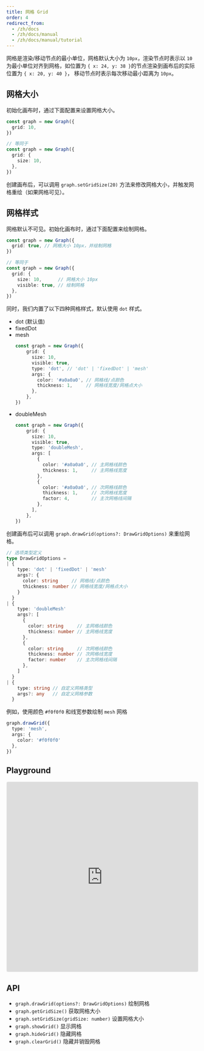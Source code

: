 ```yaml
---
title: 网格 Grid
order: 4
redirect_from:
  - /zh/docs
  - /zh/docs/manual
  - /zh/docs/manual/tutorial
---
```


网格是渲染/移动节点的最小单位，网格默认大小为 `10px`，渲染节点时表示以 `10` 为最小单位对齐到网格，如位置为 `{ x: 24, y: 38 }`的节点渲染到画布后的实际位置为 `{ x: 20, y: 40 }`， 移动节点时表示每次移动最小距离为 `10px`。

## 网格大小

初始化画布时，通过下面配置来设置网格大小。

```ts
const graph = new Graph({
  grid: 10,
})

// 等同于
const graph = new Graph({
  grid: {
    size: 10,
  },
})
```

创建画布后，可以调用 `graph.setGridSize(20)` 方法来修改网格大小，并触发网格重绘（如果网格可见）。

## 网格样式

网格默认不可见。初始化画布时，通过下面配置来绘制网格。

```ts
const graph = new Graph({
  grid: true, // 网格大小 10px，并绘制网格
})

// 等同于
const graph = new Graph({
  grid: {
    size: 10,      // 网格大小 10px
    visible: true, // 绘制网格
  },
})
```

同时，我们内置了以下四种网格样式，默认使用 `dot` 样式。

- dot (默认值)
- fixedDot
- mesh
  ```ts
  const graph = new Graph({
      grid: {
        size: 10,
        visible: true,
        type: 'dot', // 'dot' | 'fixedDot' | 'mesh'
        args: { 
          color: '#a0a0a0', // 网格线/点颜色
          thickness: 1,     // 网格线宽度/网格点大小
        },
      },
  })
  ```
- doubleMesh
  ```ts
  const graph = new Graph({
      grid: {
        size: 10,
        visible: true,
        type: 'doubleMesh',
        args: [
          { 
            color: '#a0a0a0', // 主网格线颜色
            thickness: 1,     // 主网格线宽度
          },
          { 
            color: '#a0a0a0', // 次网格线颜色
            thickness: 1,     // 次网格线宽度
            factor: 4,        // 主次网格线间隔
          },
        ],
      },
  })
  ```

创建画布后可以调用 `graph.drawGrid(options?: DrawGridOptions)` 来重绘网格。

```ts
// 选项类型定义
type DrawGridOptions = 
| {
    type: 'dot' | 'fixedDot' | 'mesh'
    args?: {
      color: string     // 网格线/点颜色
      thickness: number // 网格线宽度/网格点大小
    }
  }
| {
    type: 'doubleMesh'
    args?: [
      {
        color: string     // 主网格线颜色
        thickness: number // 主网格线宽度
      },
      {
        color: string     // 次网格线颜色
        thickness: number // 次网格线宽度
        factor: number    // 主次网格线间隔
      },
    ]
  }  
| {
    type: string // 自定义网格类型
    args?: any   // 自定义网格参数 
  }
```

例如，使用颜色 `#f0f0f0` 和线宽参数绘制 `mesh` 网格

```ts
graph.drawGrid({
  type: 'mesh',
  args: {
    color: '#f0f0f0'
  },
})
```


## Playground

<iframe
  src="https://codesandbox.io/embed/x6-playground-grid-bzoy0?fontsize=14&hidenavigation=1&theme=light&view=preview"
  style="width:100%; height:500px; border: 1px solid #f0f0f0; border-radius: 4px; overflow:hidden;"
  title="x6-playground-grid"
  allow="accelerometer; ambient-light-sensor; camera; encrypted-media; geolocation; gyroscope; hid; microphone; midi; payment; usb; vr; xr-spatial-tracking"
  sandbox="allow-autoplay allow-forms allow-modals allow-popups allow-presentation allow-same-origin allow-scripts"
></iframe>

## API

- `graph.drawGrid(options?: DrawGridOptions)` 绘制网格
- `graph.getGridSize()` 获取网格大小
- `graph.setGridSize(gridSize: number)` 设置网格大小
- `graph.showGrid()` 显示网格
- `graph.hideGrid()` 隐藏网格
- `graph.clearGrid()` 隐藏并销毁网格
